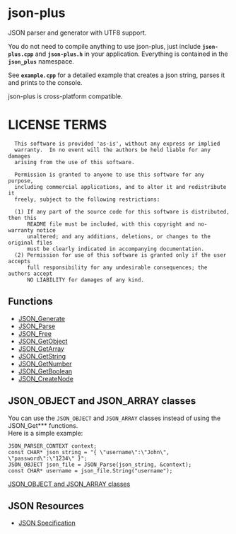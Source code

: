 # json-plus
JSON parser and generator with UTF8 support.

You do not need to compile anything to use json-plus, just include **`json-plus.cpp`** and **`json-plus.h`** in your application. Everything is contained in the **`json_plus`** namespace.

See **`example.cpp`** for a detailed example that creates a json string, parses it and prints to the console.

json-plus is cross-platform compatible.

LICENSE TERMS
=============
```
  This software is provided 'as-is', without any express or implied
  warranty.  In no event will the authors be held liable for any damages
  arising from the use of this software.
  
  Permission is granted to anyone to use this software for any purpose,
  including commercial applications, and to alter it and redistribute it
  freely, subject to the following restrictions:
  
  (1) If any part of the source code for this software is distributed, then this
      README file must be included, with this copyright and no-warranty notice
      unaltered; and any additions, deletions, or changes to the original files
      must be clearly indicated in accompanying documentation.
  (2) Permission for use of this software is granted only if the user accepts
      full responsibility for any undesirable consequences; the authors accept
      NO LIABILITY for damages of any kind.
```

## Functions

- [JSON_Generate](docs/JSON_Generate.md)
- [JSON_Parse](docs/JSON_Parse.md)
- [JSON_Free](docs/JSON_Free.md)
- [JSON_GetObject](docs/JSON_GetObject.md)
- [JSON_GetArray](docs/JSON_GetArray.md)
- [JSON_GetString](docs/JSON_GetString.md)
- [JSON_GetNumber](docs/JSON_GetNumber.md)
- [JSON_GetBoolean](docs/JSON_GetBoolean.md)
- [JSON_CreateNode](docs/JSON_CreateNode.md)

## JSON_OBJECT and JSON_ARRAY classes

You can use the `JSON_OBJECT` and `JSON_ARRAY` classes instead of using the JSON_Get*** functions.  
Here is a simple example:
```
JSON_PARSER_CONTEXT context;
const CHAR* json_string = "{ \"username\":\"John\", \"password\":\"1234\" }";
JSON_OBJECT json_file = JSON_Parse(json_string, &context);
const CHAR* username = json_file.String("username");
```

[JSON_OBJECT and JSON_ARRAY classes](docs/JSON_OBJECT-&-JSON_ARRAY.md)

## JSON Resources

- [JSON Specification](https://www.rfc-editor.org/rfc/rfc8259)
